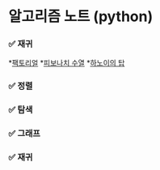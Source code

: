 # 알고리즘 노트 (python)

### ✅ 재귀
*[팩토리얼]()
*[피보나치 수열]()
*[하노이의 탑]()

### ✅ 정렬


### ✅ 탐색


### ✅ 그래프


### ✅ 재귀



